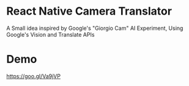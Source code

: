 # React Native Camera Translator

A Small idea inspired by Google's "Giorgio Cam" AI Experiment, Using Google's Vision and Translate APIs 

# Demo 
https://goo.gl/Va9jVP